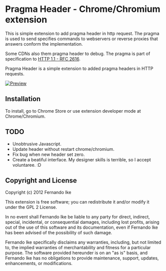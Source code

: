 Pragma Header - Chrome/Chromium extension
=========================================

   This is simple extension to add pragma header in http request.  The pragma is used to send specifies commands to webservers or reverse proxies that answers conform the implementation.

   Some CDNs also them pragma header to debug. The pragma is part of specification to [HTTP 1.1 - RFC 2616](http://www.w3.org/Protocols/rfc2616/rfc2616-sec14.html).

   Pragma Header is a simple extension to added pragma headers in HTTP requests.

[![Preview][preview]][pragma]

[preview]: https://github.com/fike/Pragma_header/raw/master/images/screenshot.png
[pragma]: https://github.com/fike/Pragma_header


Installation
------------

   To install, go to Chrome Store or use extension developer mode at Chrome/Chromium.

TODO
----

* Unobtrusive Javascript.
* Update header without restart chrome/chromium.
* Fix bug when new header set zero.
* Create a beatiful interface. My designer skills is terrible, so I accept voluntaree. :D


Copyright and License
---------------------

   Copyright (c) 2012 Fernando Ike

   This extension is free software; you can redistribute it and/or modify 
it under the GPL 2 License.

   In no event shall Fernando Ike be liable to any party for direct,
indirect, special, incidental, or consequential damages, including lost
profits, arising out of the use of this software and its documentation, even
if Fernando Ike has been advised of the possibility of such damage.

   Fernando Ike specifically disclaims any warranties, including, but not
limited to, the implied warranties of merchantability and fitness for a
particular purpose. The software provided hereunder is on an "as is" basis,
and Fernando Ike has no obligations to provide maintenance, support,
updates, enhancements, or modifications.

